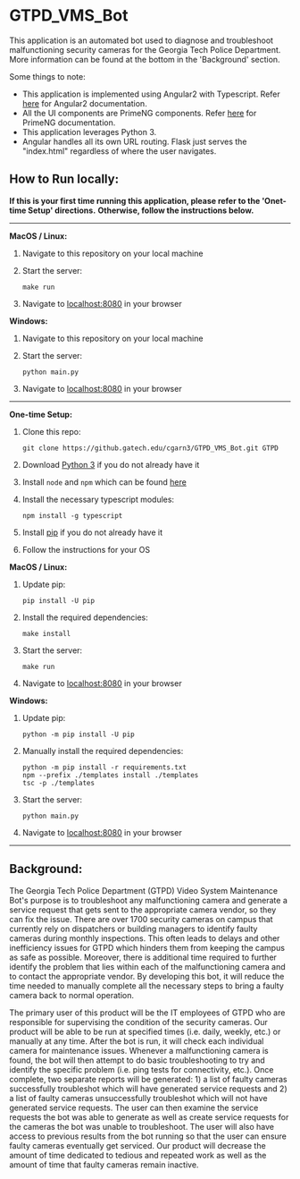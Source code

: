 # GTPD_VMS_Bot

This application is an automated bot used to diagnose and troubleshoot malfunctioning security cameras for the Georgia Tech Police Department. More information can be found at the bottom in the 'Background' section.

Some things to note:
- This application is implemented using Angular2 with Typescript. Refer [here](https://angular.io/docs/ts/latest/) for Angular2 documentation.
- All the UI components are PrimeNG components. Refer [here](https://www.primefaces.org/primeng/#/) for PrimeNG documentation.
- This application leverages Python 3.
- Angular handles all its own URL routing. Flask just serves the "index.html" regardless of where the user navigates.

## How to Run locally:

**If this is your first time running this application, please refer to the 'Onet-time Setup' directions.**
**Otherwise, follow the instructions below.**

------------------------------------------------------------------------
**MacOS / Linux:**

1. Navigate to this repository on your local machine
2. Start the server:
    ```
    make run
    ```

3. Navigate to [localhost:8080](http://localhost:8080/) in your browser

**Windows:**

1. Navigate to this repository on your local machine
2. Start the server:
    ```
    python main.py
    ```

3. Navigate to [localhost:8080](http://localhost:8080/) in your browser

------------------------------------------------------------------------

**One-time Setup:**

1. Clone this repo:
    ```
    git clone https://github.gatech.edu/cgarn3/GTPD_VMS_Bot.git GTPD
    ```

2. Download [Python 3](https://www.python.org/downloads/) if you do not already have it

3. Install `node` and `npm` which can be found [here](https://docs.npmjs.com/getting-started/installing-node)

4. Install the necessary typescript modules:    
    ```
    npm install -g typescript
    ```

5. Install [pip](https://pip.pypa.io/en/stable/installing/) if you do not already have it

6.  Follow the instructions for your OS

**MacOS / Linux:**

1. Update pip:
    ```
    pip install -U pip
    ```

2. Install the required dependencies:
    ```
    make install
    ```

3. Start the server:
    ```
    make run
    ```

4. Navigate to [localhost:8080](http://localhost:8080/) in your browser

**Windows:**

1. Update pip:
    ```
    python -m pip install -U pip
    ```

2. Manually install the required dependencies:
    ```
    python -m pip install -r requirements.txt
    npm --prefix ./templates install ./templates
    tsc -p ./templates
    ```

3. Start the server:
    ```
    python main.py
    ```

4. Navigate to [localhost:8080](http://localhost:8080/) in your browser

------------------------------------------------------------------------

## Background:

The Georgia Tech Police Department (GTPD) Video System Maintenance Bot's purpose is to troubleshoot any malfunctioning camera and generate a service request that gets sent to the appropriate camera vendor, so they can fix the issue. There are over 1700 security cameras on campus that currently rely on dispatchers or building managers to identify faulty cameras during monthly inspections. This often leads to delays and other inefficiency issues for GTPD which hinders them from keeping the campus as safe as possible. Moreover, there is additional time required to further identify the problem that lies within each of the malfunctioning camera and to contact the appropriate vendor. By developing this bot, it will reduce the time needed to manually complete all the necessary steps to bring a faulty camera back to normal operation.

The primary user of this product will be the IT employees of GTPD who are responsible for supervising the condition of the security cameras. Our product will be able to be run at specified times (i.e. daily, weekly, etc.) or manually at any time. After the bot is run, it will check each individual camera for maintenance issues. Whenever a malfunctioning camera is found, the bot will then attempt to do basic troubleshooting to try and identify the specific problem (i.e. ping tests for connectivity, etc.). Once complete, two separate reports will be generated: 1) a list of faulty cameras successfully troubleshot which will have generated service requests and 2) a list of faulty cameras unsuccessfully troubleshot which will not have generated service requests. The user can then examine the service requests the bot was able to generate as well as create service requests for the cameras the bot was unable to troubleshoot. The user will also have access to previous results from the bot running so that the user can ensure faulty cameras eventually get serviced. Our product will decrease the amount of time dedicated to tedious and repeated work as well as the amount of time that faulty cameras remain inactive.
